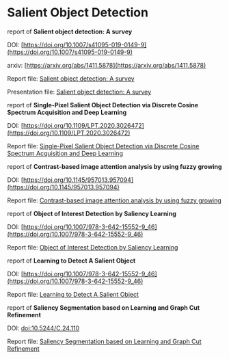 # Salient Object Detection
report of **Salient object detection: A survey**

DOI: [https://doi.org/10.1007/s41095-019-0149-9](https://doi.org/10.1007/s41095-019-0149-9)

arxiv: [https://arxiv.org/abs/1411.5878](https://arxiv.org/abs/1411.5878)

Report file: [Salient object detection: A survey](https://github.com/m-shahpouri/salient-object-detection/blob/master/report%20Salient%20object%20detection:%20A%20survey.pdf)

Presentation file: [Salient object detection: A survey](https://github.com/m-shahpouri/salient-object-detection/blob/master/presentation%20salient%20object%20detection.pdf)

report of **Single-Pixel Salient Object Detection via Discrete Cosine Spectrum Acquisition and Deep Learning**

DOI: [https://doi.org/10.1109/LPT.2020.3026472](https://doi.org/10.1109/LPT.2020.3026472)

Report file: [Single-Pixel Salient Object Detection via Discrete Cosine Spectrum Acquisition and Deep Learning](https://github.com/m-shahpouri/salient-object-detection/blob/master/report%20Single-Pixel%20Salient%20Object%20Detection%20via%20Discrete%20Cosine%20Spectrum%20Acquisition%20and%20Deep%20Learning.pdf)

report of **Contrast-based image attention analysis by using fuzzy growing**

DOI: [https://doi.org/10.1145/957013.957094](https://doi.org/10.1145/957013.957094)

Report file: [Contrast-based image attention analysis by using fuzzy growing](https://github.com/m-shahpouri/salient-object-detection/blob/master/report_Contrast_based_Image_Attention_Analysis_by_Using_Fuzzy_Growing.pdf)

report of **Object of Interest Detection by Saliency Learning**

DOI: [https://doi.org/10.1007/978-3-642-15552-9_46](https://doi.org/10.1007/978-3-642-15552-9_46)

Report file: [Object of Interest Detection by Saliency Learning](https://github.com/m-shahpouri/salient-object-detection/blob/master/Report_of_Object_of_Interest_Detection_by_Saliency_Learning.pdf)

report of **Learning to Detect A Salient Object**

DOI: [https://doi.org/10.1007/978-3-642-15552-9_46](https://doi.org/10.1007/978-3-642-15552-9_46)

Report file: [Learning to Detect A Salient Object](https://github.com/m-shahpouri/salient-object-detection/blob/master/Report_of_Object_of_Interest_Detection_by_Saliency_Learning.pdf)

report of **Saliency Segmentation based on Learning and Graph Cut Refinement**

DOI: [doi:10.5244/C.24.110](http://www.bmva.org/bmvc/2010/conference/paper110/index.html)

Report file: [Saliency Segmentation based on Learning and Graph Cut Refinement](https://github.com/m-shahpouri/salient-object-detection/blob/master/Report_of_Object_of_Interest_Detection_by_Saliency_Learning.pdf)

